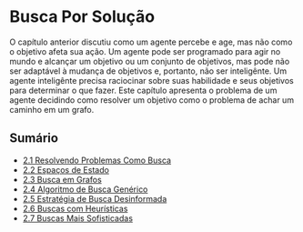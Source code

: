 # Busca Por Solução
O capítulo anterior discutiu como um agente percebe e age, mas não como o objetivo afeta sua ação. Um agente pode ser programado para agir no mundo e alcançar um objetivo ou um conjunto de objetivos, mas pode não ser adaptável à mudança de objetivos e, portanto, não ser inteligênte.
Um agente inteligênte precisa raciocinar sobre suas habilidade e seus objetivos para determinar o que fazer. 
Este capítulo apresenta o problema de um agente decidindo como resolver um objetivo como o problema de achar um caminho em um grafo.

## Sumário
* [2.1 Resolvendo Problemas Como Busca](./2.1%20-%20Resolvendo%20Problemas%20Como%20Busca/)
* [2.2 Espaços de Estado]()
* [2.3 Busca em Grafos]()
* [2.4 Algoritmo de Busca Genérico]()
* [2.5 Estratégia de Busca Desinformada]()
* [2.6 Buscas com Heurísticas]()
* [2.7 Buscas Mais Sofisticadas]()